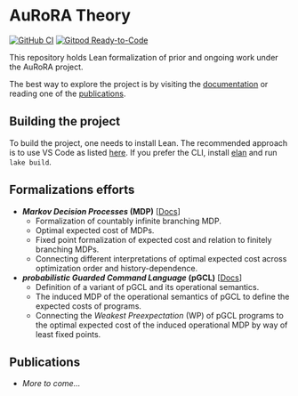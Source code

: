 # AuRoRA Theory

[![GitHub CI](https://github.com/aurora-dtu/theory/actions/workflows/docs.yml/badge.svg)](https://github.com/aurora-dtu/theory/actions/workflows/docs.yml)
[![Gitpod Ready-to-Code](https://img.shields.io/badge/Gitpod-ready--to--code-blue?logo=gitpod)](https://gitpod.io/#https://github.com/aurora-dtu/theory)

This repository holds Lean formalization of prior and ongoing work under the AuRoRA project.

The best way to explore the project is by visiting the [documentation](https://aurora-dtu.github.io/theory/) or reading one of the [publications](#Publications).

## Building the project

To build the project, one needs to install Lean. The recommended approach is to use VS Code as listed [here](https://lean-lang.org/lean4/doc/quickstart.html). If you prefer the CLI, install [elan](https://github.com/leanprover/elan?tab=readme-ov-file#installation) and run `lake build`.

## Formalizations efforts

- **_Markov Decision Processes_ (MDP)** [[Docs](https://aurora-dtu.github.io/theory/MDP.html)]
    - Formalization of countably infinite branching MDP.
    - Optimal expected cost of MDPs.
    - Fixed point formalization of expected cost and relation to finitely branching MDPs.
    - Connecting different interpretations of optimal expected cost across optimization order and history-dependence.
- **_probabilistic Guarded Command Language_ (pGCL)** [[Docs](https://aurora-dtu.github.io/theory/PGCL.html)]
    - Definition of a variant of pGCL and its operational semantics.
    - The induced MDP of the operational semantics of pGCL to define the expected costs of programs.
    - Connecting the _Weakest Preexpectation_ (WP) of pGCL programs to the optimal expected cost of the induced operational MDP by way of least fixed points.

## Publications

- _More to come..._
